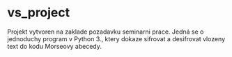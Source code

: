 # vs_project
Projekt vytvoren na zaklade pozadavku seminarni prace.
Jedná se o jednoduchy program v Python 3., ktery dokaze sifrovat a desifrovat vlozeny text do kodu Morseovy abecedy.
